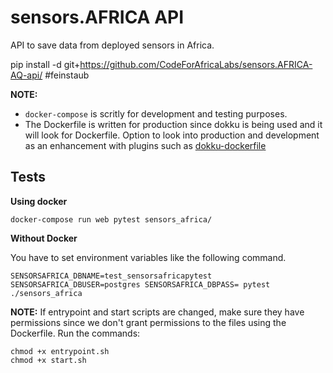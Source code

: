 # sensors.AFRICA API

API to save data from deployed sensors in Africa.

pip install -d git+https://github.com/CodeForAfricaLabs/sensors.AFRICA-AQ-api/ #feinstaub

**NOTE:** 
- `docker-compose` is scritly for development and testing purposes. 
- The Dockerfile is written for production since dokku is being used and it will look for Dockerfile. Option to look into production and development as an enhancement with plugins such as [dokku-dockerfile](https://github.com/mimischi/dokku-dockerfile)

## Tests

**Using docker**

```
docker-compose run web pytest sensors_africa/
```

**Without Docker**

You have to set environment variables like the following command.

```
SENSORSAFRICA_DBNAME=test_sensorsafricapytest SENSORSAFRICA_DBUSER=postgres SENSORSAFRICA_DBPASS= pytest ./sensors_africa
```

**NOTE:** If entrypoint and start scripts are changed, make sure they have permissions since we don't grant permissions to the files using the Dockerfile. Run the commands:
```
chmod +x entrypoint.sh
chmod +x start.sh
```